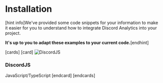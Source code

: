 # Installation

[hint info]We've provided some code snippets for your information to make it easier for you to understand how to integrate Discord Analytics into your project.

**It's up to you to adapt these examples to your current code.**[endhint]

[cards]
[card]
![DiscordJS](https://repository-images.githubusercontent.com/40484398/e305e980-cb80-11eb-9bb9-c5d3ec013658)
<h3>DiscordJS</h3>
JavaScript/TypeScript
[endcard]
[endcards]
